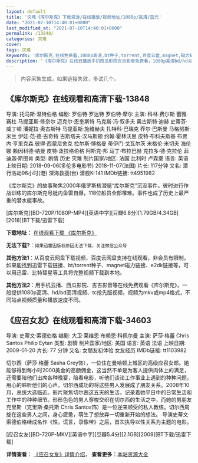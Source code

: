 ```yaml
---
layout: default
title: '灾难《库尔斯克》下载资源/在线播放/视频地址/1080p/高清/蓝光'
date: "2021-07-10T14:40:01+0800"
last_modified_at: "2021-07-10T14:40:01+0800"
permalink: /13848/
categories: 灾难
cover:
tags: 灾难
keywords: '库尔斯克,在线免费看,1080p高清,bt种子,torrent,百度云盘,magnet,磁力链,迅雷下载资源'
description: '《库尔斯克》在线云播放手机西瓜影院吉吉影音免费看，1080p高清bd/hd未删减完整版和tc抢先枪版，mkv/mp4格式，附带bt/torrent种子、magnet/磁力链、百度云盘、网盘资源迅雷下载链接'
---
```


>内容采集生成，如果链接失效，多试几个。


## 《库尔斯克》在线观看和高清下载-13848

导演: 托马斯·温特伯格 编剧: 罗伯特·罗达特 罗伯特·摩尔 主演: 科林·费尔斯 蕾雅·赛杜 马提亚斯·修奈尔 迈克尔·恩奎斯特 马克斯·冯·叙多夫 奥古斯特·迪赫 史蒂芬·威丁顿 潘妮拉·奥古斯特 马提亚斯·施维赫夫 扎特科·巴瑞克 乔尔·巴斯曼 马格努斯·米兰 伊娃·范·德·古奇特 古斯塔夫·汉马斯顿 约翰·霍林沃思 皮特·布科夫斯基 布贾内·亨里克森 彼得·西蒙尼舍克 拉尔斯·博格曼 蒂伊门·戈瓦尔茨 米格伦·米切夫 海伦娜·赖因科德·纳曼 皮特·泼拉格伯格 阿斯克·邦 马丁·布拉巴赫 克拉多·德·克拉伦 菲迪迦·斯图肯 类型: 剧情 历史 灾难 制片国家/地区: 法国 比利时 卢森堡 语言: 英语 上映日期: 2018-09-06(多伦多电影节) 2018-11-07(法国) 片长: 117分钟 又名: 潜行浩劫96小时(港) 深海救援(台) 潜舰K-141 IMDb链接: tt4951982

《库尔斯克》的故事聚焦2000年俄罗斯核潜艇“库尔斯克”沉没事件。彼时进行作战训练的库尔斯克号艇内鱼雷自爆，118位船员全部罹难。事件也成了历史上最严重的潜水艇事故。


[库尔斯克][BD-720P/1080P-MP4][英语中字][豆瓣6.8分][1.79GB/4.34GB][2018][BT下载/迅雷下载]

**下载地址**： [在线观看下载 《库尔斯克》](https://www.btdx8.com/torrent/kesk_2018.html) 


**无法下载?**：`如果迅雷因版权原因无法下载，关注微信公众号 `

**其他方法1**：从百度云网盘下载视频，百度云网盘支持在线观看，非会员有限制，如果能找到迅雷下载链接、bt/torrent种子、magnet磁力链接、e2dk链接等，可以用迅雷、比特彗星等工具将完整视频下载到本地。

**其他方法2**：用手机云播、西瓜影院、吉吉影音等在线免费观看《库尔斯克》，一般提供1080p高清、hd/bd高清视频、tc抢先版视频，视频为mkv或mp4格式，不同站点视频质量和播放速度不同。


## 《应召女友》在线观看和高清下载-34603

导演: 史蒂文·索德伯格 编剧: 大卫·莱维恩 布赖恩·科佩尔曼 主演: 萨莎·格蕾 Chris Santos Philip Eytan 类型: 剧情 制片国家/地区: 美国 语言: 英语 法语 上映日期: 2009-01-20 片长: 77 分钟 又名: 女朋友初体验 女友经历 IMDb链接: tt1103982

切尔西（萨莎·格蕾 Sasha Grey饰），一位住在曼哈顿上城区的高级应召女郎。她能够得到每小时2000美金的高额佣金，这当然不单是为客人提供肉体上的满足，还需要陪他们出席各种晚宴，陪看电影，听他们谈论工作事业上遇到的种种问题，用心的聆听他们的心声。切尔西成功的将这些男人发展成了朋友关系。2008年10月，总统大选临近。影片聚焦切尔茜这五天的生活，记录着她平日中的日常生活和工作中的种种细节。形形色色的男人穿梭交织在切尔西的生活之中，而她的男朋友克里斯（克里斯·桑托斯 Chris Santos饰）是一位逆来顺受的私人教练。切尔西周旋在这些男人之间，身心疲惫，萌生了想放弃一切重新开始的想法。 导演史蒂文·索德伯格继成名作《性，谎言，录像带》之后，首次执导以性关系为主题的电影。


[应召女友][BD-720P-MKV][英语中字][豆瓣5.4分][2.1GB][2009][BT下载/迅雷下载]

**详情查看**： [《应召女友》详情介绍](/movie/34603/)， **查看更多**：[本站资源大全](/movie/t/all/)


